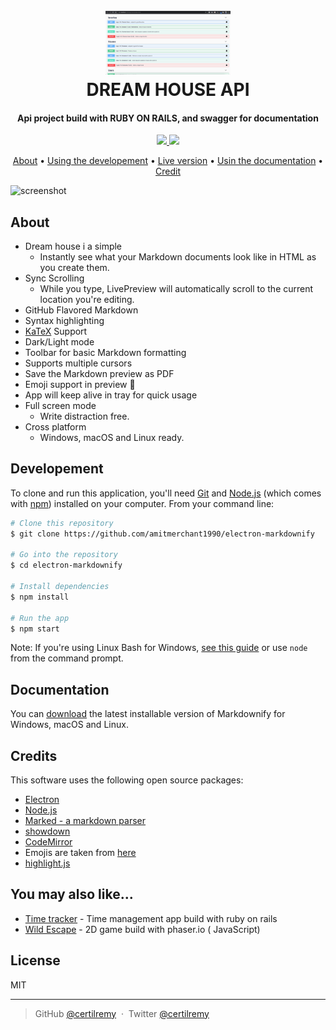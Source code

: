 
<h1 align="center">
  <br>
  <img src="./screen.png" alt="Markdownify" width="200">
  <br>
  DREAM HOUSE API
  <br>
</h1>

<h4 align="center">Api project build with RUBY ON RAILS, and swagger for documentation </h4>

<p align="center">
  <a href="https://twitter.com/certilremy">
      <img src="https://img.shields.io/badge/twitter-%E2%98%BC-1EAEDB.svg">
  </a>
  <a href="https://www.paypal.me/certilremy">
    <img src="https://img.shields.io/badge/$-donate-ff69b4.svg?maxAge=2592000&amp;style=flat">
  </a>
</p>

<p align="center">
  <a href="#about">About</a> •
  <a href="#developement">Using the developement</a> •
  <a href="#live">Live version</a> •
  <a href="#Documentation">Usin the documentation</a> •
  <a href="#Credit">Credit</a>
</p>

![screenshot](./reamhouse.gif)

## About

* Dream house i a simple 
  - Instantly see what your Markdown documents look like in HTML as you create them.
* Sync Scrolling
  - While you type, LivePreview will automatically scroll to the current location you're editing.
* GitHub Flavored Markdown  
* Syntax highlighting
* [KaTeX](https://khan.github.io/KaTeX/) Support
* Dark/Light mode
* Toolbar for basic Markdown formatting
* Supports multiple cursors
* Save the Markdown preview as PDF
* Emoji support in preview :tada:
* App will keep alive in tray for quick usage
* Full screen mode
  - Write distraction free.
* Cross platform
  - Windows, macOS and Linux ready.

## Developement 

To clone and run this application, you'll need [Git](https://git-scm.com) and [Node.js](https://nodejs.org/en/download/) (which comes with [npm](http://npmjs.com)) installed on your computer. From your command line:

```bash
# Clone this repository
$ git clone https://github.com/amitmerchant1990/electron-markdownify

# Go into the repository
$ cd electron-markdownify

# Install dependencies
$ npm install

# Run the app
$ npm start
```

Note: If you're using Linux Bash for Windows, [see this guide](https://www.howtogeek.com/261575/how-to-run-graphical-linux-desktop-applications-from-windows-10s-bash-shell/) or use `node` from the command prompt.


## Documentation

You can [download](https://github.com/amitmerchant1990/electron-markdownify/releases/tag/v1.2.0) the latest installable version of Markdownify for Windows, macOS and Linux.

## Credits

This software uses the following open source packages:

- [Electron](http://electron.atom.io/)
- [Node.js](https://nodejs.org/)
- [Marked - a markdown parser](https://github.com/chjj/marked)
- [showdown](http://showdownjs.github.io/showdown/)
- [CodeMirror](http://codemirror.net/)
- Emojis are taken from [here](https://github.com/arvida/emoji-cheat-sheet.com)
- [highlight.js](https://highlightjs.org/)

## You may also like...

- [Time tracker](https://github.com/certilremy/time_tracker) - Time management app build with ruby on rails
- [Wild Escape](https://github.com/certilremy/wild_escape) - 2D game build with phaser.io ( JavaScript)

## License

MIT

---


> GitHub [@certilremy](https://github.com/certilremy) &nbsp;&middot;&nbsp;
> Twitter [@certilremy](https://twitter.com/certilremy)

